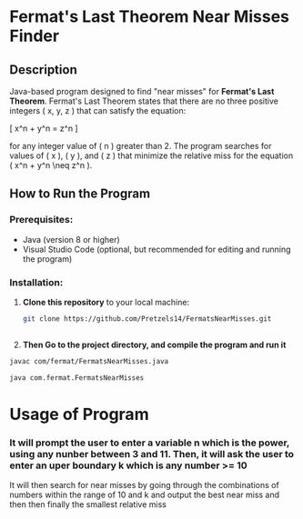 # Fermat's Last Theorem Near Misses Finder

## Description
Java-based program designed to find "near misses" for **Fermat's Last Theorem**. Fermat's Last Theorem states that there are no three positive integers \( x, y, z \) that can satisfy the equation:

\[
x^n + y^n = z^n
\]

for any integer value of \( n \) greater than 2. The program searches for values of \( x \), \( y \), and \( z \) that minimize the relative miss for the equation \( x^n + y^n \neq z^n \).

## How to Run the Program

### Prerequisites:
- Java (version 8 or higher)
- Visual Studio Code (optional, but recommended for editing and running the program)

### Installation:

1. **Clone this repository** to your local machine:
   ```bash
   git clone https://github.com/Pretzels14/FermatsNearMisses.git
  
2.  **Then Go to the project directory, and compile the program and run it**
  ```bash
  javac com/fermat/FermatsNearMisses.java
```
```bash
java com.fermat.FermatsNearMisses
```

# Usage of Program
### It will prompt the user to enter a variable n which is the power, using any nunber between 3 and 11. Then, it will ask the user to enter an uper boundary k which is any number >= 10
It will then search for near misses by going through the combinations of numbers within the range of 10 and k and output the best near miss and then then finally the smallest relative miss

